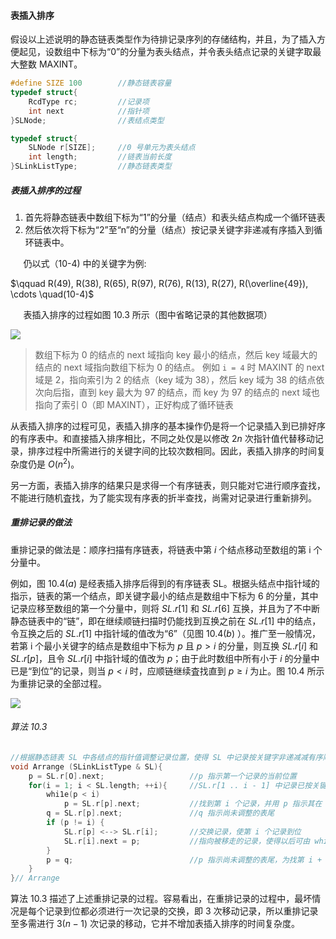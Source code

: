 
#### 表插入排序

假设以上述说明的静态链表类型作为待排记录序列的存储结构，并且，为了插入方便起见，设数组中下标为“0”的分量为表头结点，并令表头结点记录的关键字取最大整数 MAXINT。

```cpp
#define SIZE 100        //静态链表容量 
typedef struct{
    RcdType rc;         //记录项
    int next            //指针项
}SLNode;                //表结点类型 

typedef struct{
    SLNode r[SIZE];     //0 号单元为表头结点 
    int length;         //链表当前长度 
}SLinkListType;         //静态链表类型
```

##### 表插入排序的过程

1. 首先将静态链表中数组下标为“1”的分量（结点）和表头结点构成一个循环链表
2. 然后依次将下标为“2”至“n”的分量（结点）按记录关键字非递减有序插入到循环链表中。

$\quad$ 仍以式（10-4) 中的关键字为例:

$\qquad R(49), R(38), R(65), R(97), R(76), R(13), R(27), R(\overline{49}), \cdots \quad(10-4)$

$\quad$ 表插入排序的过程如图 10.3 所示（图中省略记录的其他数据项）

![](https://gitee.com/mayundaze/img_bed/raw/master/20200730111550.png)

> 数组下标为 0 的结点的 next 域指向 key 最小的结点，然后 key 域最大的结点的 next 域指向数组下标为 0 的结点。
> 例如 `i = 4` 时 MAXINT 的 next 域是 2，指向索引为 2 的结点（key 域为 38），然后 key 域为 38 的结点依次向后指，直到 key 最大为 97 的结点，而 key 为 97 的结点的 next 域也指向了索引 0（即 MAXINT），正好构成了循环链表

从表插入排序的过程可见，表插入排序的基本操作仍是将一个记录插入到已排好序的有序表中。和直接插入排序相比，不同之处仅是以修改 $2n$ 次指针值代替移动记录，排序过程中所需进行的关键字间的比较次数相同。因此，表插入排序的时间复杂度仍是 $O(n^2)$。

另一方面，表插入排序的结果只是求得一个有序链表，则只能对它进行顺序査找，不能进行随机査找，为了能实现有序表的折半查找，尚需对记录进行重新排列。

##### 重排记录的做法

重排记录的做法是：顺序扫描有序链表，将链表中第 $i$ 个结点移动至数组的第 i 个分量中。

例如，图 $10.4(a)$ 是经表插入排序后得到的有序链表 SL。根据头结点中指针域的指示，链表的第一个结点，即关键字最小的结点是数组中下标为 6 的分量，其中记录应移至数组的第一个分量中，则将 $SL.r[1]$ 和 $SL.r[6]$ 互换，并且为了不中断静态链表中的“链”，即在继续顺链扫描时仍能找到互换之前在 $SL.r[1]$ 中的结点，令互换之后的 $SL.r[1]$ 中指针域的值改为“6”（见图 $10.4(b)$ ）。推广至一般情况，若第 i 个最小关键字的结点是数组中下标为 $p$ 且 $p > i$ 的分量，则互换 $SL.r[i]$ 和 $SL.r[p]$，且令 $SL.r[i]$ 中指针域的值改为 $p$；由于此时数组中所有小于 $i$ 的分量中已是“到位”的记录，则当 $p < i$ 时，应顺链继续査找直到 $p \geq i$ 为止。图 10.4 所示为重排记录的全部过程。

![](https://gitee.com/mayundaze/img_bed/raw/master/20200730113239.png)

###### 算法 10.3

```cpp
//根据静态链表 SL 中各结点的指针值调整记录位置，使得 SL 中记录按关键字非递减减有序顺序排列 
void Arrange (SLinkListType & SL){
    p = SL.r[O].next;                   //p 指示第一个记录的当前位置
    for(i = 1; i < SL.length; ++i){     //SL.r[1 .. i - 1] 中记录已按关键字有序排列，第 i 个记录在 SL 中的当前位置应不小于 i 
        whi1e(p < i)
            p = SL.r[p].next;           //找到第 i 个记录，并用 p 指示其在 SL 中当前位置
        q = SL.r[p].next;               //q 指示尚未调整的表尾
        if (p != i) {
            SL.r[p] <--> SL.r[i];       //交换记录，使第 i 个记录到位
            SL.r[i].next = p;           //指向被移走的记录，使得以后可由 while 循环找回
        }
        p = q;                          //p 指示尚未调整的表尾，为找第 i + 1 个记录作准备 
    }
}// Arrange
```

算法 10.3 描述了上述重排记录的过程。容易看出，在重排记录的过程中，最坏情况是每个记录到位都必须进行一次记录的交换，即 3 次移动记录，所以重排记录至多需进行 $3(n - 1)$ 次记录的移动，它并不增加表插入排序的时间复杂度。
